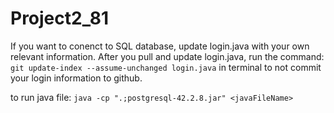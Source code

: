 # Project2_81

If you want to conenct to SQL database, update login.java with your own relevant information.
After you pull and update login.java, run the command: `git update-index --assume-unchanged login.java` in terminal to not commit your login information to github.

to run java file:
    `java -cp ".;postgresql-42.2.8.jar" <javaFileName>`
